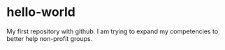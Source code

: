 # hello-world
My first repository with github. I am trying to expand my competencies to better help non-profit groups.
